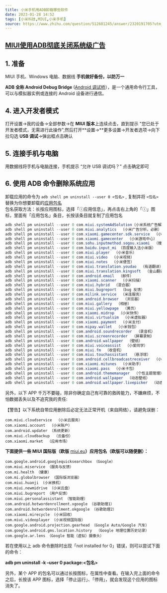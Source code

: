 ```yaml
---
title: 小米手机用ADB卸载哪些软件
date: 2023-01-28 14:52  
tags: [小米科技,MIUI,小米手机]  
source: https://www.zhihu.com/question/512681245/answer/2320191705?utm_campaign=&utm_medium=social&utm_oi=1270684969300271104&~  
---
```


## **[MIUI使用ADB彻底关闭系统级广告]**

## 1. 准备

MIUI 手机、Windows 电脑、数据线
**手机做好备份，以防万一**

**ADB 全称 Android Debug Bridge** ([Android 调试桥]），是一个通用命令行工具，可以与模拟器实例或连接的 Android 设备进行通信。

## 4. 进入开发者模式

打开设置→我的设备→全部参数→在 **MIUI 版本**上连续点击，直到提示 "您已处于开发者模式，无需进行此操作",然后打开**设置→**更多设置→开发者选项→向下拉勾选 **USB 调试**→弹出框点击确认

## 5. 连接手机与电脑

用数据线将手机与电脑连接，手机提示 “允许 USB 调试吗？” 点击确定即可

## 6. 使用 ADB 命令删除系统应用

卸载应用的命令为 `adb shell pm uninstall --user 0 <包名>` , 复制并将 `<包名>` 替换为你想要卸载的[应用包名]  
包名获取方法：长按应用图标，选择「ⓘ应用信息」，再点击右上角的「ⓘ」图标，里面有「应用包名」条目，长按该条目就复制了应用包名

```powershell
adb shell pm uninstall --user 0 com.miui.systemAdSolution（小米系统广告解决方案，必删）
adb shell pm uninstall --user 0 com.miui.analytics  （小米广告分析，必删）
adb shell pm uninstall --user 0 com.xiaomi.gamecenter.sdk.service  （小米游戏中心服务）
adb shell pm uninstall --user 0 com.xiaomi.gamecenter  （小米游戏中心）
adb shell pm uninstall --user 0 com.sohu.inputmethod.sogou.xiaomi  （搜狗输入法）
adb shell pm uninstall --user 0 com.baidu.input_mi （百度输入法小米版）
adb shell pm uninstall --user 0 com.miui.player  （小米音乐）
adb shell pm uninstall --user 0 com.miui.video  （小米视频）
adb shell pm uninstall --user 0 com.miui.notes  （小米便签）
adb shell pm uninstall --user 0 com.miui.translation.youdao  （有道翻译）
adb shell pm uninstall --user 0 com.miui.translation.kingsoft  （金山翻译）
adb shell pm uninstall --user 0 com.android.email  （邮件）
adb shell pm uninstall --user 0 com.xiaomi.scanner  （小米扫描）
adb shell pm uninstall --user 0 com.miui.hybrid  （混合器）
adb shell pm uninstall --user 0 com.miui.bugreport  （bug 反馈）
adb shell pm uninstall --user 0 com.milink.service  （米连服务）
adb shell pm uninstall --user 0 com.android.browser  （浏览器）
adb shell pm uninstall --user 0 com.miui.gallery  （相册）
adb shell pm uninstall --user 0 com.miui.yellowpage  （黄页）
adb shell pm uninstall --user 0 com.xiaomi.midrop  （小米快传）
adb shell pm uninstall --user 0 com.miui.virtualsim  （小米虚拟器）
adb shell pm uninstall --user 0 com.xiaomi.payment  （小米支付）
adb shell pm uninstall --user 0 com.mipay.wallet  （小米钱包）
adb shell pm uninstall --user 0 com.android.soundrecorder  （录音机）
adb shell pm uninstall --user 0 com.miui.screenrecorder  （屏幕录制）
adb shell pm uninstall --user 0 com.android.wallpaper  （壁纸）
adb shell pm uninstall --user 0 com.miui.voiceassist  （小爱同学）
adb shell pm uninstall --user 0 com.miui.fm  （收音机）
adb shell pm uninstall --user 0 com.miui.touchassistant  （悬浮球）
adb shell pm uninstall --user 0 com.android.cellbroadcastreceiver  （小米广播）
adb shell pm uninstall --user 0 com.xiaomi.mitunes  （小米助手）
adb shell pm uninstall --user 0 com.xiaomi.pass  （小米卡包）
adb shell pm uninstall --user 0 com.android.thememanager  （个性主题管理）
adb shell pm uninstall --user 0 com.android.wallpaper  （动态壁纸）
adb shell pm uninstall --user 0 com.android.wallpaper.livepicker  （动态壁纸获取）
```

另外，以下 APP 千万不要碰，除非你确定自己有可靠的救砖能力，不嫌麻烦，不怕数据丢失以及不追究我的责任:

【警告】以下系统自带应用删除后必定无法正常开机（来自网络），请避免误删：

```
com.miui.cloudservice  （小米云服务）
com.xiaomi.account  （小米账户）
com.android.updater （系统更新）
com.miui.cloudbackup  （云备份）
com.xiaomi.market  （应用市场）
```

**下面提供一些 MIUI 国际版（欧版** [miui.eu]**）应用包名（欧版可以随便删）：**

```
com.google.android.googlequicksearchbox （Google）
com.miui.miservice （服务与反馈）
com.mi.health （健康）
com.mi.globalbrowser （国际版浏览器）
com.miui.huanji （小米换机）
com.miui.newmidrive （小米云盘）
com.miui.bugreport （用户反馈）
com.miui.personalassistant （智能助理）
com.android.hotwordenrollment.xgoogle （谷歌助理1）
com.android.hotwordenrollment.okgoogle （谷歌助理2）
com.xiaomi.mirecycle （小米回收）
com.miui.videoplayer （小米视频国际版）
com.google.android.projection.gearhead （Google Auto/Google 汽车）
com.google.android.gms.location.history  （Google 地理位置历史记录）
com.google.ar.lens （Google 智能（虚拟）摄像头）
```

若在使用以上 adb 命令删除时出现「not installed for 0」错误，则可以尝试下面的命令：

**adb pm uninstall -k –user 0 package:<包名>**

另外，某个 APP 的包名可以通过长按图标，在属性中查看。在输入完上面的命令之后，长按该 APP 图标，选择「停止运行」、「停用」，就会发现这个应用的图标消失了。

[fig1]: https://pic1.zhimg.com/50/v2-80a4ff7ffd9413a88530d612ae002320_720w.jpg?source=1940ef5c
[MIUI使用ADB彻底关闭系统级广告]: https://link.zhihu.com/?target=https%3A//blog.tomys.top/2021-08/miui_ad/
[Android 调试桥]: https://link.zhihu.com/?target=https%3A//developer.android.com/studio/command-line/adb%3Fhl%3Dzh-cn
[MiFlash]: https://link.zhihu.com/?target=https%3A//www.xiaomiflash.com/
[应用包名]: https://www.zhihu.com/search?q=%E5%BA%94%E7%94%A8%E5%8C%85%E5%90%8D&search_source=Entity&hybrid_search_source=Entity&hybrid_search_extra=%7B%22sourceType%22%3A%22answer%22%2C%22sourceId%22%3A2320191705%7D
[云服务]: https://www.zhihu.com/search?q=%E4%BA%91%E6%9C%8D%E5%8A%A1&search_source=Entity&hybrid_search_source=Entity&hybrid_search_extra=%7B%22sourceType%22%3A%22answer%22%2C%22sourceId%22%3A2320191705%7D
[云备份]: https://www.zhihu.com/search?q=%E4%BA%91%E5%A4%87%E4%BB%BD&search_source=Entity&hybrid_search_source=Entity&hybrid_search_extra=%7B%22sourceType%22%3A%22answer%22%2C%22sourceId%22%3A2320191705%7D
[miui.eu]: https://link.zhihu.com/?target=https%3A//xiaomi.eu/
[CC BY-NC-SA 4.0 协议]: https://link.zhihu.com/?target=https%3A//creativecommons.org/licenses/by-nc-sa/4.0/
[https://blog.tomys.top/2021-08/miui\_ad/]: https://link.zhihu.com/?target=https%3A//blog.tomys.top/2021-08/miui_ad/
